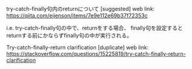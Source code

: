 try-catch-finally句内のreturnについて    [suggested]
web link: https://qiita.com/eijenson/items/7e9e112e69b37f72353c

i.e.
try-catch-finally句の中で、returnをする場合、
finally句を設定するとreturnする前にかならずfinally句の中が実行される。




Try-catch-finally-return clarification [duplicate]
web link: https://stackoverflow.com/questions/15225819/try-catch-finally-return-clarification



















